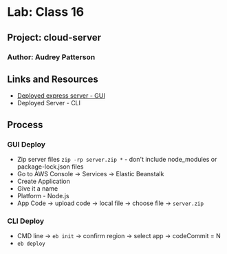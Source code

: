 # Lab: Class 16

## Project: cloud-server

### Author: Audrey Patterson

## Links and Resources

- [Deployed express server - GUI](http://cloudserverlab-env.eba-pemdy2tq.us-west-2.elasticbeanstalk.com/)
- Deployed Server - CLI

## Process

### GUI Deploy

- Zip server files `zip -rp server.zip *` - don't include node_modules or package-lock.json files
- Go to AWS Console -> Services -> Elastic Beanstalk
- Create Application
- Give it a name
- Platform - Node.js
- App Code -> upload code -> local file -> choose file -> `server.zip`

### CLI Deploy

- CMD line -> `eb init` -> confirm region -> select app -> codeCommit = N
- `eb deploy`
